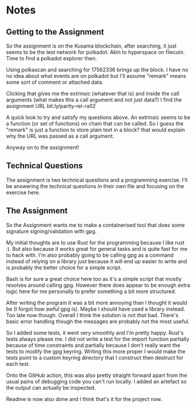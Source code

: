 # Notes

## Getting to the Assignment

So the assignment is on the Kusama blockchain, after searching, it just seems to be the test network for polkadot. Akin to hyperspace on filecoin. Time to find a polkadot explorer then.

Using polkascan and searching for 17562336 brings up the block. I have no no idea about what events are on polkadot but I'll assume "remark" means some sort of comment or attached data.

Clicking that gives me the extrinsic (whatever that is) and inside the call arguments (what makes this a call argument and not just data?) I find the assignment URL bit.ly/parity-rel-ra02

A quick look to try and satisfy my questions above. An extrinsic seems to be a function (or set of functions) on chain that can be called. So I guess the "remark" is just a function to store plain text in a block? that would explain why the URL was passed as a call argument.

Anyway on to the assignment!

## Technical Questions

The assignment is two technical questions and a programming exercise. I'll be answering the technical questions in their own file and focusing on the exercise here.

## The Assignment

So the Assignment wants me to make a containerised tool that does some signature signing/validation with gpg.

My initial thoughts are to use Rust for the programming because I like rust :). But also because it works great for general tasks and is quite fast for me to hack with. I'm also probably going to be calling gpg as a command instead of relying on a library just because it will end up easier to write and is probably the better choice for a simple script.

Bash is for sure  a great choice here too as it's a simple script that mostly resolves around calling gpg. However there does appear to be enough extra logic here for me personally to prefer something a bit more structured.

After writing the program it was a bit more annoying than I thought it would be (I forgot how awful gpg is). Maybe I should have used a library instead. Too late now though. Overall I think the solution is not *that* bad. There's basic error handling though the messages are probably not the most useful.

So I added some tests, it went very smoothly and I'm pretty happy. Rust's tests always please me. I did not write a test for the import function partially because of time constraints and partially because I don't really want the tests to modify the gpg keyring. Writing this more proper I would make the tests point to a custom keyring directory that I construct then destruct for each test.

Onto the GitHub action, this was also pretty straight forward apart from the usual pains of debugging code you can't run locally. I added an artefact so the output can actually be inspected.

Readme is now also done and I think that's it for the project now.

